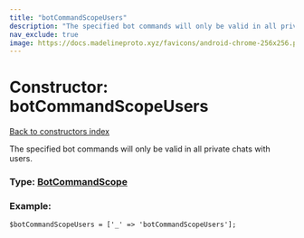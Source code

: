 ```yaml
---
title: "botCommandScopeUsers"
description: "The specified bot commands will only be valid in all private chats with users."
nav_exclude: true
image: https://docs.madelineproto.xyz/favicons/android-chrome-256x256.png
---
```

# Constructor: botCommandScopeUsers  
[Back to constructors index](/API_docs/constructors/index.html)



The specified bot commands will only be valid in all private chats with users.




### Type: [BotCommandScope](/API_docs/types/BotCommandScope.html)


### Example:

```
$botCommandScopeUsers = ['_' => 'botCommandScopeUsers'];
```  
